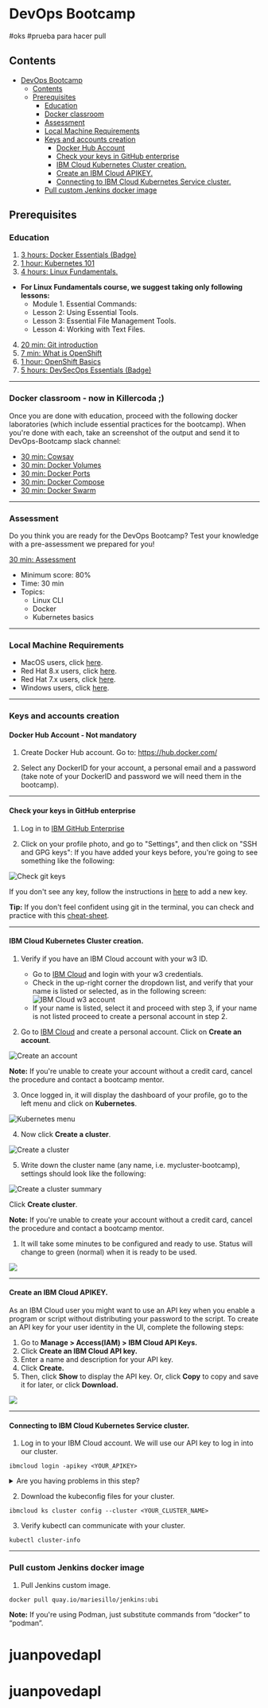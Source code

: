 # DevOps Bootcamp
#oks
#prueba para hacer pull
## Contents
- [DevOps Bootcamp](#devops-bootcamp)
  - [Contents](#contents)
  - [Prerequisites](#prerequisites)
    - [Education](#education)
    - [Docker classroom](#docker-classroom)
    - [Assessment](#assessment)
    - [Local Machine Requirements](#local-machine-requirements)
    - [Keys and accounts creation](#keys-and-accounts-creation)
      - [Docker Hub Account](#docker-hub-account)
      - [Check your keys in GitHub enterprise](#check-your-keys-in-github-enterprise)
      - [IBM Cloud Kubernetes Cluster creation.](#ibm-cloud-kubernetes-cluster-creation)
      - [Create an IBM Cloud APIKEY.](#create-an-ibm-cloud-apikey)
      - [Connecting to IBM Cloud Kubernetes Service cluster.](#connecting-to-ibm-cloud-kubernetes-service-cluster)
    - [Pull custom Jenkins docker image](#pull-custom-jenkins-docker-image)


## Prerequisites

### Education
1. [3 hours: Docker Essentials (Badge)](https://yourlearning.ibm.com/activity/URL-7E83D36DDB5D)
2. [1 hour: Kubernetes 101](https://yourlearning.ibm.com/activity/GM-KUBERNETES_101)
3. [4 hours: Linux Fundamentals.](https://learning.oreilly.com/videos/linux-fundamentals/9780135560396) 
 - **For Linux Fundamentals course, we suggest taking only following lessons:**
   - Module 1. Essential Commands:
    - Lesson 2: Using Essential Tools.
    - Lesson 3: Essential File Management Tools.
    - Lesson 4: Working with Text Files.
4. [20 min: Git introduction](https://yourlearning.ibm.com/activity/URL-6AF7FBEE60B3)
5. [7 min: What is OpenShift](https://yourlearning.ibm.com/activity/URL-DC67FDA4DA9C)
6. [1 hour: OpenShift Basics](https://yourlearning.ibm.com/activity/AB-BD09663480C4)
7. [5 hours: DevSecOps Essentials (Badge)](https://yourlearning.ibm.com/credential/CREDLY-fe4189f6-f5fa-48f1-8eb9-7bd4636dddce)

---

### Docker classroom - now in Killercoda ;)
Once you are done with education, proceed with the following docker laboratories (which include essential practices for the bootcamp). When you're done with each, take an screenshot of the output and send it to DevOps-Bootcamp slack channel:
- [30 min: Cowsay](https://killercoda.com/mariesillo/scenario/cowsay)
- [30 min: Docker Volumes](https://killercoda.com/mariesillo/scenario/docker-volumes)
- [30 min: Docker Ports](https://killercoda.com/mariesillo/scenario/docker-ports)
- [30 min: Docker Compose](https://killercoda.com/mariesillo/scenario/docker-compose)
- [30 min: Docker Swarm](https://killercoda.com/mariesillo/scenario/docker-swarm)

---

### Assessment
Do you think you are ready for the DevOps Bootcamp? 
Test your knowledge with a pre-assessment we prepared for you!

[30 min: Assessment](https://yourlearning.ibm.com/activity/QUIZ-82DAD94C11BE)

- Minimum score: 80%
- Time: 30 min
- Topics:
  - Linux CLI
  - Docker
  - Kubernetes basics

---

### Local Machine Requirements
- MacOS users, click [here](local-machine-requirements/macos-requirements.md).
- Red Hat 8.x users, click [here](local-machine-requirements/rh8-requirements.md).
- Red Hat 7.x users, click [here](local-machine-requirements/rh7-requirements.md).
- Windows users, click [here](local-machine-requirements/windows-requirements.md).

---

### Keys and accounts creation

#### Docker Hub Account - Not mandatory

1. Create Docker Hub account. Go to: https://hub.docker.com/ 
   
2. Select any DockerID for your account, a personal email and a password (take note of your DockerID and password we will need them in the bootcamp).

---

#### Check your keys in GitHub enterprise

1. Log in to [IBM GitHub Enterprise](https://github.ibm.com/)

2. Click on your profile photo, and go to "Settings", and then click on "SSH and GPG keys":
If you have added your keys before, you're going to see something like the following:

![Check git keys](resources/img/Check_git_keys.gif)

If you don't see any key, follow the instructions in [here](https://help.github.com/en/articles/adding-a-new-ssh-key-to-your-github-account) to add a new key.

**Tip:** If you don't feel confident using git in the terminal, you can check and practice with this [cheat-sheet](https://www.git-tower.com/blog/git-cheat-sheet).

---

#### IBM Cloud Kubernetes Cluster creation.
1. Verify if you have an IBM Cloud account with your w3 ID. 
   - Go to [IBM Cloud](https://cloud.ibm.com/login) and login with your w3 credentials.
   - Check in the up-right corner the dropdown list, and verify that your name is listed or selected, as in the following screen:
![IBM Cloud w3 account](resources/img/w3-account.png)
   - If your name is listed, select it and proceed with step 3, if your name is not listed proceed to create a personal account in step 2.

2. Go to [IBM Cloud](https://cloud.ibm.com/login) and create a personal account. Click on **Create an account**.

![Create an account](resources/img/Create-an-account.png)

**Note:** If you're unable to create your account without a credit card, cancel the procedure and contact a bootcamp mentor.

3. Once logged in, it will display the dashboard of your profile, go to the left menu and click on **Kubernetes**.

![Kubernetes menu](resources/img/ibm-cloud-k8s.png)

4. Now click **Create a cluster**.

![Create a cluster](resources/img/Create%20Cluster.png)

5. Write down the cluster name (any name, i.e. mycluster-bootcamp), settings should look like the following:

![Create a cluster summary](resources/img/kubernetes-cluster-summary.png)

Click **Create cluster**.

**Note:** If you're unable to create your account without a credit card, cancel the procedure and contact a bootcamp mentor.

1. It will take some minutes to be configured and ready to use. Status will change to green (normal) when it is ready to be used.

![](resources/img/cluster.gif)

---

#### Create an IBM Cloud APIKEY.

As an IBM Cloud user you might want to use an API key when you enable a program or script without distributing your password to the script. To create an API key for your user identity in the UI, complete the following steps:
1. Go to **Manage > Access(IAM) > IBM Cloud API Keys.**
2. Click **Create an IBM Cloud API key.**
3. Enter a name and description for your API key.
4. Click **Create.**
5. Then, click **Show** to display the API key. Or, click **Copy** to copy and save it for later, or click **Download.**

![](resources/img/apikey.gif)

---

#### Connecting to IBM Cloud Kubernetes Service cluster.

1. Log in to your IBM Cloud account. We will use our API key to log in into our cluster.

```
ibmcloud login -apikey <YOUR_APIKEY>
```

<details>
  <summary>Are you having problems in this step?</summary>

>1. Could not find default resource: If you get this issue, try connecting to IBM Cloud KS Cluster with the following:
>
>```
>ibmcloud login -apikey <YOUR_APIKEY>  -r us-south -g Default
>```
</details>

2. Download the kubeconfig files for your cluster.
```
ibmcloud ks cluster config --cluster <YOUR_CLUSTER_NAME>
```
3. Verify kubectl can communicate with your cluster.
```
kubectl cluster-info
```

---

### Pull custom Jenkins docker image

1. Pull Jenkins custom image.
   
```
docker pull quay.io/mariesillo/jenkins:ubi
```

**Note:** If you're using Podman, just substitute commands from “docker” to “podman”.
# juanpovedapl
# juanpovedapl
